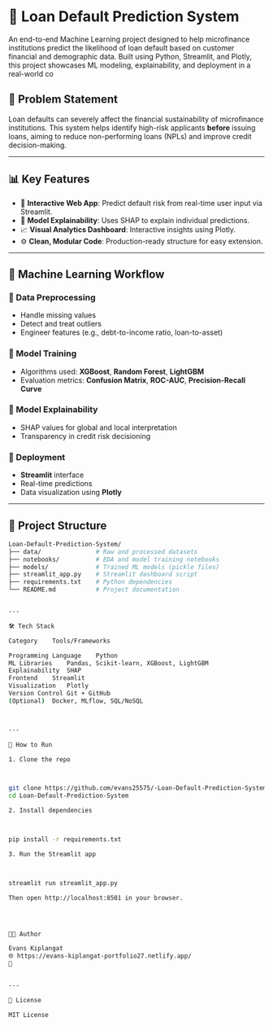 # 💸 Loan Default Prediction System

An end-to-end Machine Learning project designed to help microfinance institutions predict the likelihood of loan default based on customer financial and demographic data. Built using Python, Streamlit, and Plotly, this project showcases ML modeling, explainability, and deployment in a real-world co

## 📌 Problem Statement

Loan defaults can severely affect the financial sustainability of microfinance institutions. This system helps identify high-risk applicants **before** issuing loans, aiming to reduce non-performing loans (NPLs) and improve credit decision-making.

---

## 📊 Key Features

- 🧾 **Interactive Web App**: Predict default risk from real-time user input via Streamlit.
- 🧠 **Model Explainability**: Uses SHAP to explain individual predictions.
- 📈 **Visual Analytics Dashboard**: Interactive insights using Plotly.
- ⚙️ **Clean, Modular Code**: Production-ready structure for easy extension.

---

## 🧠 Machine Learning Workflow

### 📍 Data Preprocessing
- Handle missing values
- Detect and treat outliers
- Engineer features (e.g., debt-to-income ratio, loan-to-asset)

### 🤖 Model Training
- Algorithms used: **XGBoost**, **Random Forest**, **LightGBM**
- Evaluation metrics: **Confusion Matrix**, **ROC-AUC**, **Precision-Recall Curve**

### 📌 Model Explainability
- SHAP values for global and local interpretation
- Transparency in credit risk decisioning

### 🚀 Deployment
- **Streamlit** interface
- Real-time predictions
- Data visualization using **Plotly**

---

## 📂 Project Structure

```bash
Loan-Default-Prediction-System/
├── data/               # Raw and processed datasets
├── notebooks/          # EDA and model training notebooks
├── models/             # Trained ML models (pickle files)
├── streamlit_app.py    # Streamlit dashboard script
├── requirements.txt    # Python dependencies
└── README.md           # Project documentation


---

🛠️ Tech Stack

Category	Tools/Frameworks

Programming Language	Python
ML Libraries	Pandas, Scikit-learn, XGBoost, LightGBM
Explainability	SHAP
Frontend	Streamlit
Visualization	Plotly
Version Control	Git + GitHub
(Optional)	Docker, MLflow, SQL/NoSQL



---

🚀 How to Run

1. Clone the repo



git clone https://github.com/evans25575/-Loan-Default-Prediction-System.git
cd Loan-Default-Prediction-System

2. Install dependencies



pip install -r requirements.txt

3. Run the Streamlit app



streamlit run streamlit_app.py

Then open http://localhost:8501 in your browser.




👨‍💻 Author

Evans Kiplangat
🌐 https://evans-kiplangat-portfolio27.netlify.app/
🐙 


---

📜 License

MIT License
